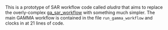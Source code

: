 This is a prototype of SAR workflow code called *aludra* that aims to replace the overly-complex [ga_sar_workflow](https://github.com/geoscienceAustralia/ga_sar_workflow) with something much simpler. The main GAMMA workflow is contained in the file `run_gamma_workflow` and clocks in at 21 lines of code.
